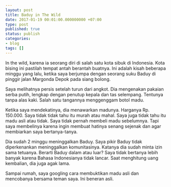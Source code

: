 ```yaml
---
layout: post
title: Baduy in The Wild
date: 2017-01-19 00:01:00.000000000 +07:00
type: post
published: true
status: publish
categories:
- blog
tags: []
---
```


In the wild, karena ia seorang diri di salah satu kota sibuk di Indonesia. Kota bising ini pastilah tempat antah berantah buatnya. Ini adalah kisah beberapa minggu yang lalu, ketika saya berjumpa dengan seorang suku Baduy di pinggir jalan Margonda Depok pada siang bolong.

Saya melihatnya persis setelah turun dari angkot. Dia mengenakan pakaian serba putih, lengkap dengan penutup kepala dan tas selempang. Tentunya tanpa alas kaki. Salah satu tangannya menggenggam botol madu.

Ketika saya mendekatinya, dia menawarkan madunya. Harganya Rp. 150.000. Saya tidak tidak tahu itu murah atau mahal. Saya juga tidak tahu itu madu asli atau tidak. Saya tidak pernah membeli madu sebelumnya. Tapi saya membelinya karena ingin membuat hatinya senang sejenak dan agar membiarkan saya bertanya-tanya.

Dia sudah 2 minggu meninggalkan Baduy. Saya pikir Baduy tidak diperkenankan meninggalkan komunitasinya. Katanya dia sudah minta izin sama tetuanya. Berarti Baduy dalam atau luar? Saya tidak bertanya lebih banyak karena Bahasa Indonesianya tidak lancar. Saat menghitung uang kembalian, dia juga agak lama.

Sampai rumah, saya googling cara membuktikan madu asli dan mencobanya bersama teman saya. Ini beneran asli.
